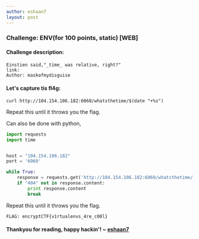 ```yaml
---
author: eshaan7
layout: post
---
```


### Challenge: ENV(for 100 points, static) [WEB]

#### Challenge description: 
	
	Einstien said,"_time_ was relative, right?"
	link: 
	Author: maskofmydisguise

#### Let's capture tis fl4g: 

	curl http://104.154.106.182:6060/whatsthetime/$(date "+%s")

Repeat this until it throws you the flag.

Can also be done with python,

```python
import requests
import time


host = "104.154.106.182"
port = '6060'

while True:
    response = requests.get('http://104.154.106.182:6060/whatsthetime/'+str(int(time.time())))
    if "404" not in response.content:
        print response.content
        break
```

Repeat this until it throws you the flag.

	FLAG: encryptCTF{v1rtualenvs_4re_c00l}

#### Thankyou for reading, happy hackin'! ~ [eshaan7](https://eshaan7.cf/)


